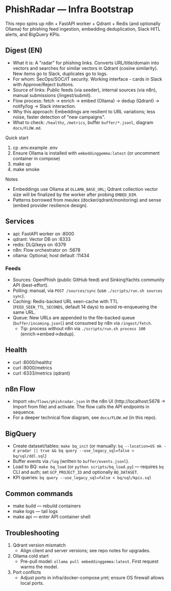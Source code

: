 # PhishRadar — Infra Bootstrap

This repo spins up n8n + FastAPI worker + Qdrant + Redis (and optionally Ollama) for phishing feed ingestion, embedding deduplication, Slack HITL alerts, and BigQuery KPIs.


   
## Digest (EN)
- What it is: A "radar" for phishing links. Converts URL/title/domain into vectors and searches for similar vectors in Qdrant (cosine similarity). New items go to Slack, duplicates go to logs.
- For whom: SecOps/SOC/IT security. Working interface - cards in Slack with Approve/Reject buttons.
- Source of links: Public feeds (via seeder), internal sources (via n8n), manual submissions (/ingest/submit).
- Flow process: fetch → enrich → embed (Ollama) → dedup (Qdrant) → notify/log → Slack interaction.
- Why this approach: Embeddings are resilient to URL variations; less noise, faster detection of "new campaigns".
- What to check: `/healthz`, `/metrics`, buffer `buffer/*.jsonl`, diagram `docs/FLOW.md`.


Quick start
1. cp .env.example .env
2. Ensure Ollama is installed with `embeddinggemma:latest` (or uncomment container in compose)
3. make up
4. make smoke

Notes
- Embeddings use Ollama at `OLLAMA_BASE_URL`; Qdrant collection vector size will be finalized by the worker after probing `EMBED_DIM`.
- Patterns borrowed from meulex (docker/qdrant/monitoring) and sense (embed provider resilience design).

## Services
- api: FastAPI worker on :8000
- qdrant: Vector DB on :6333
- redis: DLQ/keys on :6379
- n8n: Flow orchestrator on :5678
- ollama: Optional; host default :11434

### Feeds
- Sources: OpenPhish (public GitHub feed) and SinkingYachts community API (best-effort).
- Polling: manual, via `POST /sources/sync` (use `./scripts/run.sh sources sync`).
- Caching: Redis-backed URL seen-cache with TTL (`FEED_SEEN_TTL_SECONDS`, default 14 days) to avoid re-enqueueing the same URL.
- Queue: New URLs are appended to the file-backed queue (`buffer/incoming.jsonl`) and consumed by n8n via `/ingest/fetch`.
  - Tip: process without n8n via `./scripts/run.sh process 100` (enrich→embed→dedup).

## Health
- curl :8000/healthz
- curl :8000/metrics
- curl :6333/metrics (qdrant)

## n8n Flow
- Import `n8n/flows/phishradar.json` in the n8n UI (http://localhost:5678 → Import from file) and activate. The flow calls the API endpoints in sequence.
- For a deeper technical flow diagram, see `docs/FLOW.md` (in this repo).

## BigQuery
- Create dataset/tables: `make bq_init` (or manually: `bq --location=US mk -d pradar || true && bq query --use_legacy_sql=false < bq/sql/ddl.sql`)
- Buffer events via `/log` (written to `buffer/events.jsonl`).
- Load to BQ: `make bq_load` (or `python scripts/bq_load.py`) — requires `bq` CLI and auth; set `GCP_PROJECT_ID` and optionally `BQ_DATASET`.
- KPI queries: `bq query --use_legacy_sql=false < bq/sql/kpis.sql`

## Common commands
- make build — rebuild containers
- make logs — tail logs
- make api — enter API container shell

## Troubleshooting
1) Qdrant version mismatch
   - Align client and server versions; see repo notes for upgrades.
2) Ollama cold start
   - Pre-pull model: `ollama pull embeddinggemma:latest`. First request warms the model.
3) Port conflicts
   - Adjust ports in infra/docker-compose.yml; ensure OS firewall allows local ports.
